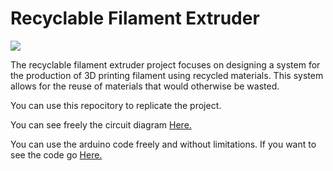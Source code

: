 <h1>Recyclable Filament Extruder</h1>

<img src="https://user-images.githubusercontent.com/101992463/221448465-b78ce6a4-7c4e-47a2-9327-569ec5b8c882.png" aling="center">
<p>The recyclable filament extruder project focuses on designing a system for the production of 3D printing filament using recycled materials. This system allows for the reuse of materials that would otherwise be wasted.</p>


You can use this repocitory to replicate the project.

<p>You can see freely the circuit diagram <a href="https://github.com/DavidSantana872/Filament_Extruder/blob/main/Circuit_Diagram/Schematic_FilamentProject_2023-02-26.pdf" title="Circuit_Diagram">
Here.</a></p>

<p>You can use the arduino code freely and without limitations. If you want to see the code go <a href="https://github.com/DavidSantana872/Filament_Extruder/blob/main/Code/main.ino" title="Code">
Here.</a></p>


